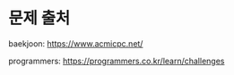 # 문제 출처

baekjoon: https://www.acmicpc.net/

programmers: https://programmers.co.kr/learn/challenges